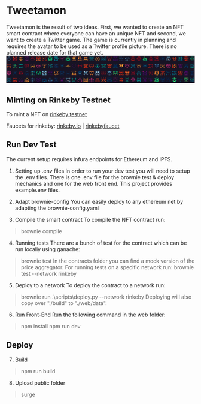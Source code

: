 # Tweetamon
Tweetamon is the result of two ideas. First, we wanted to create an NFT smart contract where everyone can have an unique NFT and second, we want to create a Twitter game.
The game is currently in planning and requires the avatar to be used as a Twitter profile picture. There is no planned release date for that game yet.
![Tweetamon](https://github.com/leavingendora/tweetamon-nft/blob/46406fd4f1ee1fab09beb38aabf2aedbe1d936e7/web/public/assets/hero_scrolling_bg.png)

## Minting on Rinkeby Testnet
To mint a NFT on [rinkeby testnet](https://tweetamon-rinkeby.surge.sh/)

Faucets for rinkeby:
[rinkeby.io](https://faucet.rinkeby.io/) | [rinkebyfaucet](https://rinkebyfaucet.com/)


## Run Dev Test
The current setup requires infura endpoints for Ethereum and IPFS.

1. Setting up .env files
In order to run your dev test you will need to setup the .env files. There is one .env file for the brownie test & deploy mechanics and one for the web front end. This project provides example.env files.

2. Adapt brownie-config
You can easily deploy to any ethereum net by adapting the brownie-config.yaml

3. Compile the smart contract
To compile the NFT contract run:
> brownie compile

4. Running tests
There are a bunch of test for the contract which can be run locally using ganache:
> brownie test
In the contracts folder you can find a mock version of the price aggregator.
For running tests on a specific network run: 
> brownie test --network rinkeby

5. Deploy to a network
To deploy the contract to a network run:
> brownie run .\scripts\deploy.py --network rinkeby
Deploying will also copy over "./build" to "./web/data".

6. Run Front-End
Run the following command in the web folder:
> npm install
> npm run dev

## Deploy

7. Build
> npm run build

8. Upload public folder
> surge



